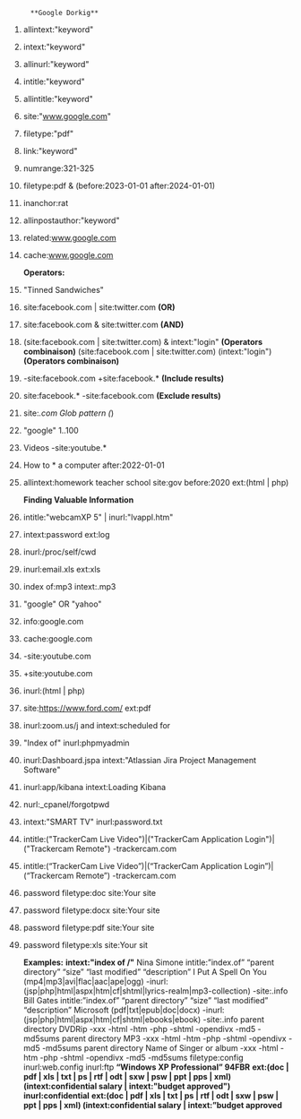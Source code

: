     
         **Google Dorkig**
1. allintext:"keyword"
2. intext:"keyword" 
3. allinurl:"keyword"
4. intitle:"keyword"
5. allintitle:"keyword"
6. site:"www.google.com"
7. filetype:"pdf"
8. link:"keyword"
9. numrange:321-325
10. filetype:pdf & (before:2023-01-01 after:2024-01-01)
11. inanchor:rat
12. allinpostauthor:"keyword"
13. related:www.google.com
14. cache:www.google.com

      **Operators:**
15. "Tinned Sandwiches"
16. site:facebook.com | site:twitter.com   **(OR)**
17. site:facebook.com & site:twitter.com     **(AND)**             
18. (site:facebook.com | site:twitter.com) & intext:"login"   **(Operators combinaison)**
(site:facebook.com | site:twitter.com) (intext:"login")   **(Operators combinaison)**
19. -site:facebook.com +site:facebook.*    **(Include results)**
20. site:facebook.* -site:facebook.com  **(Exclude results)**
21. site:*.com    Glob pattern (*)
22. "google" 1..100
23. Videos -site:youtube.*
24. How to * a computer after:2022-01-01
25. allintext:homework teacher school site:gov before:2020 ext:(html | php)

     **Finding Valuable Information**
26. intitle:"webcamXP 5" | inurl:"lvappl.htm"
27. intext:password ext:log
28. inurl:/proc/self/cwd
29. inurl:email.xls ext:xls
30. index of:mp3 intext:.mp3
31. "google" OR "yahoo"
32. info:google.com
33. cache:google.com
34. -site:youtube.com
35. +site:youtube.com
36. inurl:(html | php)
37. site:https://www.ford.com/ ext:pdf
38. inurl:zoom.us/j and intext:scheduled for
39. "Index of" inurl:phpmyadmin
40. inurl:Dashboard.jspa intext:"Atlassian Jira Project Management Software"
41. inurl:app/kibana intext:Loading Kibana
42. nurl:_cpanel/forgotpwd
43. intext:"SMART TV" inurl:password.txt
44. intitle:("TrackerCam Live Video")|("TrackerCam Application Login")|("Trackercam Remote") -trackercam.com
45. intitle:(“TrackerCam Live Video”)|(“TrackerCam Application Login”)|(“Trackercam Remote”) -trackercam.com
46. password filetype:doc site:Your site
47. password filetype:docx site:Your site
48. password filetype:pdf site:Your site
49. password filetype:xls site:Your sit

    **Examples:**
**intext:"index of /"**
Nina Simone intitle:”index.of” “parent directory” “size” “last modified” “description” I Put A Spell On You (mp4|mp3|avi|flac|aac|ape|ogg) -inurl:(jsp|php|html|aspx|htm|cf|shtml|lyrics-realm|mp3-collection) -site:.info
Bill Gates intitle:”index.of” “parent directory” “size” “last modified” “description” Microsoft (pdf|txt|epub|doc|docx) -inurl:(jsp|php|html|aspx|htm|cf|shtml|ebooks|ebook) -site:.info
parent directory DVDRip -xxx -html -htm -php -shtml -opendivx -md5 -md5sums
parent directory MP3 -xxx -html -htm -php -shtml -opendivx -md5 -md5sums
parent directory Name of Singer or album -xxx -html -htm -php -shtml -opendivx -md5 -md5sums
filetype:config inurl:web.config inurl:ftp
**“Windows XP Professional” 94FBR**
**ext:(doc | pdf | xls | txt | ps | rtf | odt | sxw | psw | ppt | pps | xml) (intext:confidential salary | intext:"budget approved")** **inurl:confidential**
**ext:(doc | pdf | xls | txt | ps | rtf | odt | sxw | psw | ppt | pps | xml) (intext:confidential salary | intext:”budget approved**
